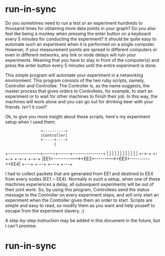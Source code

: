# run-in-sync

Do you sometimes need to run a test or an experiment hundreds to thousand times
for obtaining more data points in your graph? Do you also feel like being a
monkey when pressing the enter button on a keyboard every 5 minutes for
conducting the experiment? It should be quite easy to automate such an
experiment when it is performed on a single computer. However, if your
measurement points are spread in different computers or even in different
networks, any link or node delays will ruin your experiments. Meaning that you
have to stay in front of the computer(s) and press the enter button every 5
minutes until the entire experiment is done.

This simple program will automate your experiment in a networking environment.
This program consists of the two ruby scripts, namely, Controller and
Controllee. The Controller is, as the name suggests, the master process that
gives orders to Controllees, for example, to start an experiment or to wait for
other machines to finish their job. In this way, the machines will work alone
and you can go out for drinking beer with your friends. Isn't it cool?

Ok, to give you more insight about these scripts, here's my experiment setup when
I used them:

                    +----------+
                    |Controller|
                    +-----+----+
                          |
  +----------------+------+------+---------------+
  |                |             |               |
  |                |             |               |
  |                |             |               |
+-+-+            +-+-+         +-+-+           +-+-+
|EE1+----------->+EE2+-------->+EE3+---------->+EE4|
+---+            +---+         +---+           +---+


I had to collect packets that are generated from EE1 and destined to EE4 from
every nodes (EE1 ~ EE4). Normally in such a setup, when one of these machines
experiences a delay, all subsequent experiments will be out of their joint
work. So, by using this program, Controllees send the status message to the
Controller on every experiment steps, and will only start an experiment when
the Controller gives them an order to start. Scripts are simple and easy to
read, so modify them as you want and help youself to escape from the experiment
slavery. ;)

A step-by-step instruction may be added in this document in the future, but I
can't promise.
# run-in-sync
